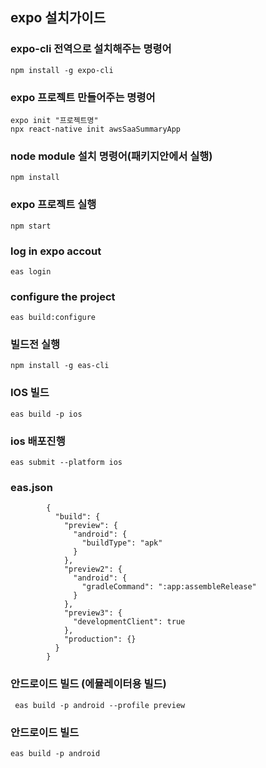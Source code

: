 ## expo 설치가이드
### expo-cli 전역으로 설치해주는 명령어
    npm install -g expo-cli 

### expo 프로젝트 만들어주는 명령어
    expo init "프로젝트명"
    npx react-native init awsSaaSummaryApp
    
### node module 설치 명령어(패키지안에서 실행)
    npm install
     
### expo 프로젝트 실행
    npm start
    
### log in expo accout
    eas login

### configure the project
    eas build:configure
    
### 빌드전 실행
    npm install -g eas-cli

### IOS 빌드
    eas build -p ios

### ios 배포진행
    eas submit --platform ios 

### eas.json
            {
              "build": {
                "preview": {
                  "android": {
                    "buildType": "apk"
                  }
                },
                "preview2": {
                  "android": {
                    "gradleCommand": ":app:assembleRelease"
                  }
                },
                "preview3": {
                  "developmentClient": true
                },
                "production": {}
              }
            }


### 안드로이드 빌드 (에뮬레이터용 빌드)
     eas build -p android --profile preview
     
### 안드로이드 빌드 
    eas build -p android
